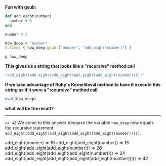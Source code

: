 **Fun with gsub:**
```ruby
def add_eight(number)
  number + 8
end

number = 2

how_deep = "number"
5.times { how_deep.gsub!("number", "add_eight(number)") }

p how_deep
```
**This gives us a string that looks like a "recursive" method call**
```ruby
"add_eight(add_eight(add_eight(add_eight(add_eight(number)))))"
```
**If we take advantage of Ruby's Kernel#eval method to have it execute this string as if it were a "recursive" method call**
```ruby
eval(how_deep)
```
**what will be the result?**
***
`=> 42`
We come to this answer because the variable `how_deep` now equals the recursive statement `add_eight(add_eight(add_eight(add_eight(add_eight(number)))))`.

add_eight(number) => 10
add_eight(add_eight(number)) => 18
add_eight(add_eight(add_eight(number))) => 26
add_eight(add_eight(add_eight(add_eight(number)))) => 34
add_eight(add_eight(add_eight(add_eight(add_eight(number))))) => 42